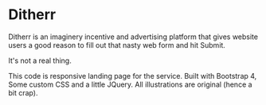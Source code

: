 # Ditherr
Ditherr is an imaginery incentive and advertising platform that gives website users a good reason to fill out that nasty web form and hit Submit.

It's not a real thing.

This code is responsive landing page for the service. Built with Bootstrap 4, Some custom CSS and a little JQuery.
All illustrations are original (hence a bit crap).
